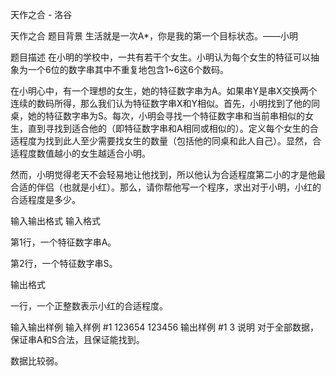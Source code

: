 



天作之合 - 洛谷














天作之合
题目背景
生活就是一次A\*，你是我的第一个目标状态。——小明

题目描述
在小明的学校中，一共有若干个女生。小明认为每个女生的特征可以抽象为一个6位的数字串其中不重复地包含1~6这6个数码。

在小明心中，有一个理想的女生，她的特征数字串为A。如果串Y是串X交换两个连续的数码所得，那么我们认为特征数字串X和Y相似。首先，小明找到了他的同桌，她的特征数字串为S。每次，小明会寻找一个特征数字串和当前串相似的女生，直到寻找到适合他的（即特征数字串和A相同或相似的）。定义每个女生的合适程度为找到此人至少需要找女生的数量（包括他的同桌和此人自己）。显然，合适程度数值越小的女生越适合小明。

然而，小明觉得老天不会轻易地让他找到，所以他认为合适程度第二小的才是他最合适的伴侣（也就是小红）。那么，请你帮他写一个程序，求出对于小明，小红的合适程度是多少。

输入输出格式
输入格式

第1行，一个特征数字串A。

第2行，一个特征数字串S。

输出格式

一行，一个正整数表示小红的合适程度。

输入输出样例
输入样例 #1
123654
123456
输出样例 #1
3
说明
对于全部数据，保证串A和S合法，且保证能找到。

数据比较弱。







